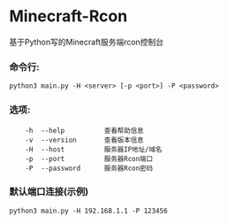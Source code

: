 # Minecraft-Rcon
基于Python写的Minecraft服务端rcon控制台

### 命令行:
`python3 main.py -H <server> [-p <port>] -P <password>`

### 选项:
```shell
	-h  --help          查看帮助信息
	-v  --version       查看版本信息
	-H  --host          服务器IP地址/域名
	-p  --port          服务器Rcon端口
	-P  --password      服务器Rcon密码
```

### 默认端口连接(示例)
`python3 main.py -H 192.168.1.1 -P 123456`